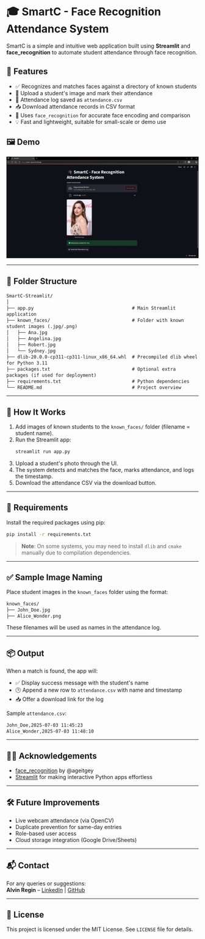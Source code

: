 
# 🎓 SmartC - Face Recognition Attendance System

SmartC is a simple and intuitive web application built using **Streamlit** and **face_recognition** to automate student attendance through face recognition.

## 🚀 Features

- ✅ Recognizes and matches faces against a directory of known students
- 📸 Upload a student's image and mark their attendance
- 📝 Attendance log saved as `attendance.csv`
- 📥 Download attendance records in CSV format
- 🧠 Uses `face_recognition` for accurate face encoding and comparison
- 💡 Fast and lightweight, suitable for small-scale or demo use

## 🖼️ Demo

![Demo Screenshot](assets/demo-screenshot.jpg)  

---

## 📁 Folder Structure

```
SmartC-Streamlit/
│
├── app.py                                    # Main Streamlit application
├── known_faces/                              # Folder with known student images (.jpg/.png)
│   ├── Ana.jpg
│   ├── Angelina.jpg
│   ├── Robert.jpg
│   └── Sydney.jpg
├── dlib-20.0.0-cp311-cp311-linux_x86_64.whl  # Precompiled dlib wheel for Python 3.11
├── packages.txt                              # Optional extra packages (if used for deployment)
├── requirements.txt                          # Python dependencies
└── README.md                                 # Project overview
```

---

## 📸 How It Works

1. Add images of known students to the `known_faces/` folder (filename = student name).
2. Run the Streamlit app:  
   ```bash
   streamlit run app.py
   ```
3. Upload a student's photo through the UI.
4. The system detects and matches the face, marks attendance, and logs the timestamp.
5. Download the attendance CSV via the download button.

---

## 🔧 Requirements

Install the required packages using pip:

```bash
pip install -r requirements.txt
```

> **Note**: On some systems, you may need to install `dlib` and `cmake` manually due to compilation dependencies.

---

## ✅ Sample Image Naming

Place student images in the `known_faces` folder using the format:

```
known_faces/
├── John_Doe.jpg
├── Alice_Wonder.png
```

These filenames will be used as names in the attendance log.

---

## 📦 Output

When a match is found, the app will:

- ✅ Display success message with the student's name
- 🕒 Append a new row to `attendance.csv` with name and timestamp
- 📥 Offer a download link for the log

Sample `attendance.csv`:
```
John_Doe,2025-07-03 11:45:23
Alice_Wonder,2025-07-03 11:48:10
```

---

## 🙋‍♂️ Acknowledgements

- [face_recognition](https://github.com/ageitgey/face_recognition) by @ageitgey
- [Streamlit](https://streamlit.io/) for making interactive Python apps effortless

---

## 🛠️ Future Improvements

- Live webcam attendance (via OpenCV)
- Duplicate prevention for same-day entries
- Role-based user access
- Cloud storage integration (Google Drive/Sheets)

---

## 📬 Contact

For any queries or suggestions:  
**Alvin Regin** – [LinkedIn](https://www.linkedin.com/in/alvin-regin-3065b722b/) | [GitHub](https://github.com/alvinregin)

---

## 📝 License

This project is licensed under the MIT License. See `LICENSE` file for details.
